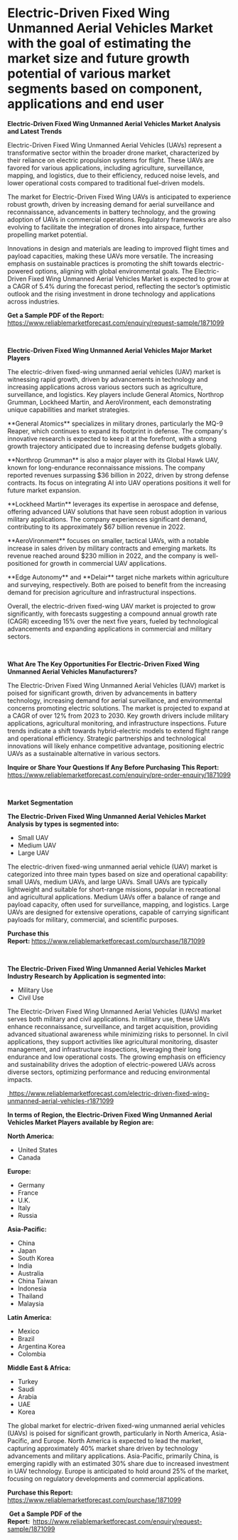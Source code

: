 <p><h1>Electric-Driven Fixed Wing Unmanned Aerial Vehicles Market with the goal of estimating the market size and future growth potential of various market segments based on component, applications and end user</h1></p><p><strong>Electric-Driven Fixed Wing Unmanned Aerial Vehicles Market Analysis and Latest Trends</strong></p>
<p><p>Electric-Driven Fixed Wing Unmanned Aerial Vehicles (UAVs) represent a transformative sector within the broader drone market, characterized by their reliance on electric propulsion systems for flight. These UAVs are favored for various applications, including agriculture, surveillance, mapping, and logistics, due to their efficiency, reduced noise levels, and lower operational costs compared to traditional fuel-driven models.</p><p>The market for Electric-Driven Fixed Wing UAVs is anticipated to experience robust growth, driven by increasing demand for aerial surveillance and reconnaissance, advancements in battery technology, and the growing adoption of UAVs in commercial operations. Regulatory frameworks are also evolving to facilitate the integration of drones into airspace, further propelling market potential.</p><p>Innovations in design and materials are leading to improved flight times and payload capacities, making these UAVs more versatile. The increasing emphasis on sustainable practices is promoting the shift towards electric-powered options, aligning with global environmental goals. The Electric-Driven Fixed Wing Unmanned Aerial Vehicles Market is expected to grow at a CAGR of 5.4% during the forecast period, reflecting the sector’s optimistic outlook and the rising investment in drone technology and applications across industries.</p></p>
<p><strong>Get a Sample PDF of the Report:&nbsp;</strong> <a href="https://www.reliablemarketforecast.com/enquiry/request-sample/1871099?utm_campaign=3091&utm_medium=2&utm_source=Github&utm_content=ia&utm_term=12042025&utm_id=electric-driven-fixed-wing-unmanned-aerial-vehicles">https://www.reliablemarketforecast.com/enquiry/request-sample/1871099</a></p>
<p>&nbsp;</p>
<p><strong>Electric-Driven Fixed Wing Unmanned Aerial Vehicles Major Market Players</strong></p>
<p><p>The electric-driven fixed-wing unmanned aerial vehicles (UAV) market is witnessing rapid growth, driven by advancements in technology and increasing applications across various sectors such as agriculture, surveillance, and logistics. Key players include General Atomics, Northrop Grumman, Lockheed Martin, and AeroVironment, each demonstrating unique capabilities and market strategies.</p><p>**General Atomics** specializes in military drones, particularly the MQ-9 Reaper, which continues to expand its footprint in defense. The company's innovative research is expected to keep it at the forefront, with a strong growth trajectory anticipated due to increasing defense budgets globally.</p><p>**Northrop Grumman** is also a major player with its Global Hawk UAV, known for long-endurance reconnaissance missions. The company reported revenues surpassing $36 billion in 2022, driven by strong defense contracts. Its focus on integrating AI into UAV operations positions it well for future market expansion.</p><p>**Lockheed Martin** leverages its expertise in aerospace and defense, offering advanced UAV solutions that have seen robust adoption in various military applications. The company experiences significant demand, contributing to its approximately $67 billion revenue in 2022.</p><p>**AeroVironment** focuses on smaller, tactical UAVs, with a notable increase in sales driven by military contracts and emerging markets. Its revenue reached around $230 million in 2022, and the company is well-positioned for growth in commercial UAV applications.</p><p>**Edge Autonomy** and **Delair** target niche markets within agriculture and surveying, respectively. Both are poised to benefit from the increasing demand for precision agriculture and infrastructural inspections.</p><p>Overall, the electric-driven fixed-wing UAV market is projected to grow significantly, with forecasts suggesting a compound annual growth rate (CAGR) exceeding 15% over the next five years, fueled by technological advancements and expanding applications in commercial and military sectors.</p></p>
<p>&nbsp;</p>
<p><strong>What Are The Key Opportunities For Electric-Driven Fixed Wing Unmanned Aerial Vehicles Manufacturers?</strong></p>
<p><p>The Electric-Driven Fixed Wing Unmanned Aerial Vehicles (UAV) market is poised for significant growth, driven by advancements in battery technology, increasing demand for aerial surveillance, and environmental concerns promoting electric solutions. The market is projected to expand at a CAGR of over 12% from 2023 to 2030. Key growth drivers include military applications, agricultural monitoring, and infrastructure inspections. Future trends indicate a shift towards hybrid-electric models to extend flight range and operational efficiency. Strategic partnerships and technological innovations will likely enhance competitive advantage, positioning electric UAVs as a sustainable alternative in various sectors.</p></p>
<p><strong>Inquire or Share Your Questions If Any Before Purchasing This Report:</strong> <a href="https://www.reliablemarketforecast.com/enquiry/pre-order-enquiry/1871099?utm_campaign=3091&utm_medium=2&utm_source=Github&utm_content=ia&utm_term=12042025&utm_id=electric-driven-fixed-wing-unmanned-aerial-vehicles">https://www.reliablemarketforecast.com/enquiry/pre-order-enquiry/1871099</a></p>
<p>&nbsp;</p>
<p><strong>Market Segmentation</strong></p>
<p><strong>The Electric-Driven Fixed Wing Unmanned Aerial Vehicles Market Analysis by types is segmented into:</strong></p>
<p><ul><li>Small UAV</li><li>Medium UAV</li><li>Large UAV</li></ul></p>
<p><p>The electric-driven fixed-wing unmanned aerial vehicle (UAV) market is categorized into three main types based on size and operational capability: small UAVs, medium UAVs, and large UAVs. Small UAVs are typically lightweight and suitable for short-range missions, popular in recreational and agricultural applications. Medium UAVs offer a balance of range and payload capacity, often used for surveillance, mapping, and logistics. Large UAVs are designed for extensive operations, capable of carrying significant payloads for military, commercial, and scientific purposes.</p></p>
<p><strong>Purchase this Report:&nbsp;</strong><a href="https://www.reliablemarketforecast.com/purchase/1871099?utm_campaign=3091&utm_medium=2&utm_source=Github&utm_content=ia&utm_term=12042025&utm_id=electric-driven-fixed-wing-unmanned-aerial-vehicles">https://www.reliablemarketforecast.com/purchase/1871099</a></p>
<p>&nbsp;</p>
<p><strong>The Electric-Driven Fixed Wing Unmanned Aerial Vehicles Market Industry Research by Application is segmented into:</strong></p>
<p><ul><li>Military Use</li><li>Civil Use</li></ul></p>
<p><p>The Electric-Driven Fixed Wing Unmanned Aerial Vehicles (UAVs) market serves both military and civil applications. In military use, these UAVs enhance reconnaissance, surveillance, and target acquisition, providing advanced situational awareness while minimizing risks to personnel. In civil applications, they support activities like agricultural monitoring, disaster management, and infrastructure inspections, leveraging their long endurance and low operational costs. The growing emphasis on efficiency and sustainability drives the adoption of electric-powered UAVs across diverse sectors, optimizing performance and reducing environmental impacts.</p></p>
<p><a href="https://www.reliablemarketforecast.com/electric-driven-fixed-wing-unmanned-aerial-vehicles-r1871099?utm_campaign=3091&utm_medium=2&utm_source=Github&utm_content=ia&utm_term=12042025&utm_id=electric-driven-fixed-wing-unmanned-aerial-vehicles">&nbsp;https://www.reliablemarketforecast.com/electric-driven-fixed-wing-unmanned-aerial-vehicles-r1871099</a></p>
<p><strong>In terms of Region, the Electric-Driven Fixed Wing Unmanned Aerial Vehicles Market Players available by Region are:</strong></p>
<p>
    <p> <strong> North America: </strong>
        <ul>
            <li>United States</li>
            <li>Canada</li>
        </ul>
        </p> 
    <p> <strong> Europe: </strong>
        <ul>
            <li>Germany</li>
            <li>France</li>
            <li>U.K.</li>
            <li>Italy</li>
            <li>Russia</li>
        </ul>
        </p> 
    <p> <strong> Asia-Pacific: </strong>
        <ul>
            <li>China</li>
            <li>Japan</li>
            <li>South Korea</li>
            <li>India</li>
            <li>Australia</li>
            <li>China Taiwan</li>
            <li>Indonesia</li>
            <li>Thailand</li>
            <li>Malaysia</li>
        </ul>
        </p> 
    <p> <strong> Latin America: </strong>
        <ul>
            <li>Mexico</li>
            <li>Brazil</li>
            <li>Argentina Korea</li>
            <li>Colombia</li>
        </ul>
        </p> 
    <p> <strong> Middle East & Africa: </strong>
        <ul>
            <li>Turkey</li>
            <li>Saudi</li>
            <li>Arabia</li>
            <li>UAE</li>
            <li>Korea</li>
        </ul>
    </p>
    </p>
<p><p>The global market for electric-driven fixed-wing unmanned aerial vehicles (UAVs) is poised for significant growth, particularly in North America, Asia-Pacific, and Europe. North America is expected to lead the market, capturing approximately 40% market share driven by technology advancements and military applications. Asia-Pacific, primarily China, is emerging rapidly with an estimated 30% share due to increased investment in UAV technology. Europe is anticipated to hold around 25% of the market, focusing on regulatory developments and commercial applications.</p></p>
<p><strong>Purchase this Report: </strong><a href="https://www.reliablemarketforecast.com/purchase/1871099?utm_campaign=3091&utm_medium=2&utm_source=Github&utm_content=ia&utm_term=12042025&utm_id=electric-driven-fixed-wing-unmanned-aerial-vehicles">https://www.reliablemarketforecast.com/purchase/1871099</a></p>
<p>&nbsp;<strong>Get a Sample PDF of the Report:&nbsp;&nbsp;</strong><a href="https://www.reliablemarketforecast.com/enquiry/request-sample/1871099?utm_campaign=3091&utm_medium=2&utm_source=Github&utm_content=ia&utm_term=12042025&utm_id=electric-driven-fixed-wing-unmanned-aerial-vehicles">https://www.reliablemarketforecast.com/enquiry/request-sample/1871099</a></p>
<p><strong></strong></p>
<p><p></p><p></p><p></p></p>
